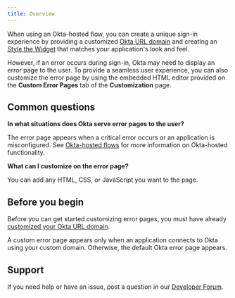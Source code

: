 ```yaml
---
title: Overview
---
```


When using an Okta-hosted flow, you can create a unique sign-in experience by providing a customized [Okta URL domain](/docs/guides/custom-url-domain/) and creating an [Style the Widget](/docs/guides/style-the-widget/style-okta-hosted/) that matches your application's look and feel.

However, if an error occurs during sign-in, Okta may need to display an error page to the user. To provide a seamless user experience, you can also customize the error page by using the embedded HTML editor provided on the **Custom Error Pages** tab of the **Customization** page.

## Common questions

**In what situations does Okta serve error pages to the user?**

The error page appears when a critical error occurs or an application is misconfigured. See [Okta-hosted flows](/docs/concepts/okta-hosted-flows/) for more information on Okta-hosted functionality.

**What can I customize on the error page?**

You can add any HTML, CSS, or JavaScript you want to the page.

## Before you begin

Before you can get started customizing error pages, you must have already [customized your Okta URL domain](/docs/guides/custom-url-domain/).

A custom error page appears only when an application connects to Okta using your custom domain. Otherwise, the default Okta error page appears.

## Support

If you need help or have an issue, post a question in our [Developer Forum](https://devforum.okta.com).

<NextSectionLink/>
